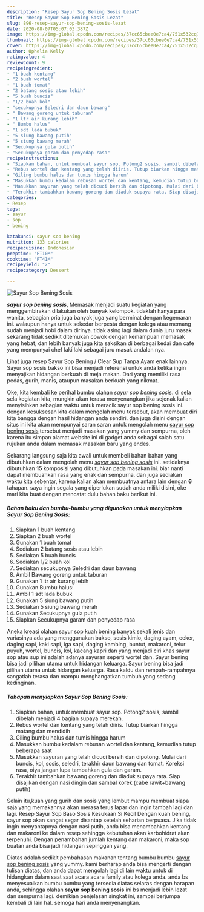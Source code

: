 ```yaml
---
description: "Resep Sayur Sop Bening Sosis Lezat"
title: "Resep Sayur Sop Bening Sosis Lezat"
slug: 896-resep-sayur-sop-bening-sosis-lezat
date: 2020-08-07T05:07:03.387Z
image: https://img-global.cpcdn.com/recipes/37cc65cbee0e7ca4/751x532cq70/sayur-sop-bening-sosis-foto-resep-utama.jpg
thumbnail: https://img-global.cpcdn.com/recipes/37cc65cbee0e7ca4/751x532cq70/sayur-sop-bening-sosis-foto-resep-utama.jpg
cover: https://img-global.cpcdn.com/recipes/37cc65cbee0e7ca4/751x532cq70/sayur-sop-bening-sosis-foto-resep-utama.jpg
author: Ophelia Kelly
ratingvalue: 4
reviewcount: 9
recipeingredient:
- "1 buah kentang"
- "2 buah wortel"
- "1 buah tomat"
- "2 batang sosis atau lebih"
- "5 buah buncis"
- "1/2 buah kol"
- "secukupnya Seledri dan daun bawang"
- " Bawang goreng untuk taburan"
- "1 ltr air kurang lebih"
- " Bumbu halus"
- "1 sdt lada bubuk"
- "5 siung bawang putih"
- "5 siung bawang merah"
- "Secukupnya gula putih"
- "Secukupnya garam dan penyedap rasa"
recipeinstructions:
- "Siapkan bahan, untuk membuat sayur sop. Potong2 sosis, sambil dibelah menjadi 4 bagian supaya merekah."
- "Rebus wortel dan kentang yang telah diiris. Tutup biarkan hingga matang dan mendidih"
- "Giling bumbu halus dan tumis hingga harum"
- "Masukkan bumbu kedalam rebusan wortel dan kentang, kemudian tutup beberapa saat"
- "Masukkan sayuran yang telah dicuci bersih dan dipotong. Mulai dari buncis, kol, sosis, seledri, terakhir daun bawang dan tomat. Koreksi rasa, oiya jangan lupa tambahkan gula dan garam."
- "Terakhir tambahkan bawang goreng dan diaduk supaya rata. Siap disajikan dengan nasi dingin dan sambal korek (cabe rawit+bawang putih)"
categories:
- Resep
tags:
- sayur
- sop
- bening

katakunci: sayur sop bening 
nutrition: 133 calories
recipecuisine: Indonesian
preptime: "PT10M"
cooktime: "PT41M"
recipeyield: "2"
recipecategory: Dessert

---
```



![Sayur Sop Bening Sosis](https://img-global.cpcdn.com/recipes/37cc65cbee0e7ca4/751x532cq70/sayur-sop-bening-sosis-foto-resep-utama.jpg)

<b><i>sayur sop bening sosis</i></b>, Memasak menjadi suatu kegiatan yang menggembirakan dilakukan oleh banyak kelompok. tidaklah hanya para wanita, sebagian pria juga banyak juga yang berminat dengan kegemaran ini. walaupun hanya untuk sekedar berpesta dengan kolega atau memang sudah menjadi hobi dalam dirinya. tidak asing lagi dalam dunia juru masak sekarang tidak sedikit ditemukan cowok dengan kemampuan memasak yang hebat, dan lebih banyak juga kita saksikan di berbagai kedai dan cafe yang mempunyai chef laki laki sebagai juru masak andalan nya.

Lihat juga resep Sayur Sop Bening / Clear Sup Tanpa Ayam enak lainnya. Sayur sop sosis bakso ini bisa menjadi referensi untuk anda ketika ingin menyajikan hidangan berkuah di meja makan. Dari yang memiliki rasa pedas, gurih, manis, ataupun masakan berkuah yang nikmat.

Oke, kita kembali ke perihal bumbu olahan <i>sayur sop bening sosis</i>. di sela sela kegiatan kita, mungkin akan terasa menyenangkan jika sejenak kalian menyisihkan sebagian waktu untuk meracik sayur sop bening sosis ini. dengan kesuksesan kita dalam mengolah menu tersebut, akan membuat diri kita bangga dengan hasil hidangan anda sendiri. dan juga disini dengan situs ini kita akan mempunyai saran saran untuk mengolah menu <u>sayur sop bening sosis</u> tersebut menjadi masakan yang yummy dan sempurna, oleh karena itu simpan alamat website ini di gadget anda sebagai salah satu rujukan anda dalam memasak masakan baru yang endes.


Sekarang langsung saja kita awali untuk membeli bahan bahan yang dibutuhkan dalam mengolah menu <u><i>sayur sop bening sosis</i></u> ini. setidaknya dibutuhkan <b>15</b> komposisi yang dibutuhkan pada masakan ini. biar nanti dapat membuahkan rasa yang enak dan sempurna. dan juga sediakan waktu kita sebentar, karena kalian akan membuatnya antara lain dengan <b>6</b> tahapan. saya ingin segala yang diperlukan sudah anda miliki disini, oke mari kita buat dengan mencatat dulu bahan baku berikut ini.

<!--inarticleads1-->

##### Bahan baku dan bumbu-bumbu yang digunakan untuk menyiapkan Sayur Sop Bening Sosis:

1. Siapkan 1 buah kentang
1. Siapkan 2 buah wortel
1. Gunakan 1 buah tomat
1. Sediakan 2 batang sosis atau lebih
1. Sediakan 5 buah buncis
1. Sediakan 1/2 buah kol
1. Sediakan secukupnya Seledri dan daun bawang
1. Ambil  Bawang goreng untuk taburan
1. Gunakan 1 ltr air kurang lebih
1. Gunakan  Bumbu halus:
1. Ambil 1 sdt lada bubuk
1. Gunakan 5 siung bawang putih
1. Sediakan 5 siung bawang merah
1. Gunakan Secukupnya gula putih
1. Siapkan Secukupnya garam dan penyedap rasa


Aneka kreasi olahan sayur sop kuah bening banyak sekali jenis dan variasinya ada yang menggunakan bakso, sosis kimlo, daging ayam, ceker, daging sapi, kaki sapi, iga sapi, daging kambing, buntut, makaroni, telur puyuh, wortel, buncis, kol, kacang kapri dan yang menjadi ciri khas sayur sop atau sup ini adalah adanya sayuran seperti wortel dan. Sayur bening bisa jadi pilihan utama untuk hidangan keluarga. Sayur bening bisa jadi pilihan utama untuk hidangan keluarga. Rasa kaldu dan rempah-rampahnya sangatlah terasa dan mampu menghangatkan tumbuh yang sedang kedinginan. 

<!--inarticleads2-->

##### Tahapan menyiapkan Sayur Sop Bening Sosis:

1. Siapkan bahan, untuk membuat sayur sop. Potong2 sosis, sambil dibelah menjadi 4 bagian supaya merekah.
1. Rebus wortel dan kentang yang telah diiris. Tutup biarkan hingga matang dan mendidih
1. Giling bumbu halus dan tumis hingga harum
1. Masukkan bumbu kedalam rebusan wortel dan kentang, kemudian tutup beberapa saat
1. Masukkan sayuran yang telah dicuci bersih dan dipotong. Mulai dari buncis, kol, sosis, seledri, terakhir daun bawang dan tomat. Koreksi rasa, oiya jangan lupa tambahkan gula dan garam.
1. Terakhir tambahkan bawang goreng dan diaduk supaya rata. Siap disajikan dengan nasi dingin dan sambal korek (cabe rawit+bawang putih)


Selain itu,kuah yang gurih dan sosis yang lembut mampu membuat siapa saja yang memakannya akan merasa terus lapar dan ingin tambah lagi dan lagi. Resep Sayur Sop Baso Sosis Kesukaan Si Kecil Dengan kuah bening, sayur sop akan sangat segar disantap setelah seharian berpuasa. Jika tidak ingin menyantapnya dengan nasi putih, anda bisa menambahkan kentang dan makaroni ke dalam resep sehingga kebutuhan akan karbohidrat akan terpenuhi. Dengan penambahan jumlah kentang dan makaroni, maka sop buatan anda bisa jadi hidangan sepinggan yang. 

Diatas adalah sedikit pembahasan makanan tentang bumbu bumbu <u>sayur sop bening sosis</u> yang yummy. kami berharap anda bisa mengerti dengan tulisan diatas, dan anda dapat mengolah lagi di lain waktu untuk di hidangkan dalam saat saat acara acara family atau kolega anda. anda bs menyesuaikan bumbu bumbu yang tersedia diatas selaras dengan harapan anda, sehingga olahan <b>sayur sop bening sosis</b> ini bs menjadi lebih lezat dan sempurna lagi. demikian penjelasan singkat ini, sampai berjumpa kembali di lain hal. semoga hari anda menyenangkan.
